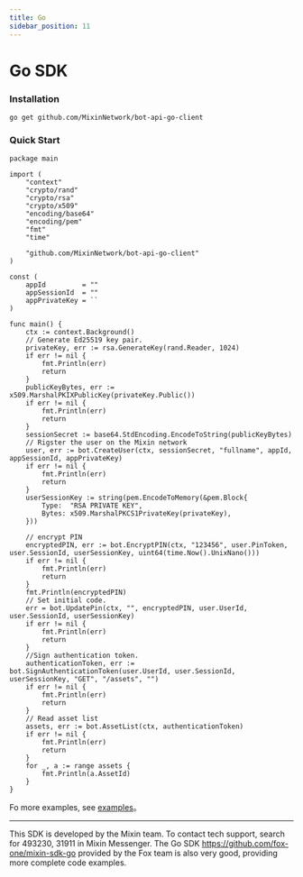 ```yaml
---
title: Go
sidebar_position: 11
---
```


# Go SDK

### Installation

```
go get github.com/MixinNetwork/bot-api-go-client
```

### Quick Start

```golang
package main

import (
	"context"
	"crypto/rand"
	"crypto/rsa"
	"crypto/x509"
	"encoding/base64"
	"encoding/pem"
	"fmt"
	"time"

	"github.com/MixinNetwork/bot-api-go-client"
)

const (
	appId         = ""
	appSessionId  = ""
	appPrivateKey = ``
)

func main() {
	ctx := context.Background()
	// Generate Ed25519 key pair.
	privateKey, err := rsa.GenerateKey(rand.Reader, 1024)
	if err != nil {
		fmt.Println(err)
		return
	}
	publicKeyBytes, err := x509.MarshalPKIXPublicKey(privateKey.Public())
	if err != nil {
		fmt.Println(err)
		return
	}
	sessionSecret := base64.StdEncoding.EncodeToString(publicKeyBytes)
	// Rigster the user on the Mixin network
	user, err := bot.CreateUser(ctx, sessionSecret, "fullname", appId, appSessionId, appPrivateKey)
	if err != nil {
		fmt.Println(err)
		return
	}
	userSessionKey := string(pem.EncodeToMemory(&pem.Block{
		Type:  "RSA PRIVATE KEY",
		Bytes: x509.MarshalPKCS1PrivateKey(privateKey),
	}))

	// encrypt PIN
	encryptedPIN, err := bot.EncryptPIN(ctx, "123456", user.PinToken, user.SessionId, userSessionKey, uint64(time.Now().UnixNano()))
	if err != nil {
		fmt.Println(err)
		return
	}
	fmt.Println(encryptedPIN)
	// Set initial code.
	err = bot.UpdatePin(ctx, "", encryptedPIN, user.UserId, user.SessionId, userSessionKey)
	if err != nil {
		fmt.Println(err)
		return
	}
	//Sign authentication token.
	authenticationToken, err := bot.SignAuthenticationToken(user.UserId, user.SessionId, userSessionKey, "GET", "/assets", "")
	if err != nil {
		fmt.Println(err)
		return
	}
	// Read asset list
	assets, err := bot.AssetList(ctx, authenticationToken)
	if err != nil {
		fmt.Println(err)
		return
	}
	for _, a := range assets {
		fmt.Println(a.AssetId)
	}
}

```

Fo more examples, see [examples](https://github.com/MixinNetwork/bot-api-go-client/blob/master/examples/wallet.go)。

---
This SDK is developed by the Mixin team. To contact tech support, search for 493230, 31911 in Mixin Messenger. The Go SDK https://github.com/fox-one/mixin-sdk-go provided by the Fox team is also very good, providing more complete code examples.